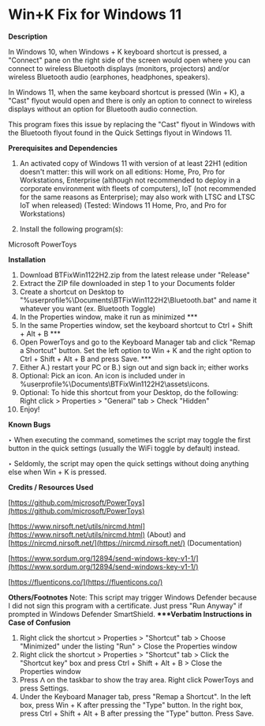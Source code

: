 # **Win+K Fix for Windows 11**
**Description**

In Windows 10, when Windows + K keyboard shortcut is pressed, a "Connect" pane on the right side of the screen would open where you can connect to wireless Bluetooth displays (monitors, projectors) and/or wireless Bluetooth audio (earphones, headphones, speakers).

In Windows 11, when the same keyboard shortcut is pressed (Win + K), a "Cast" flyout would open and there is only an option to connect to wireless displays without an option for Bluetooth audio connection.

This program fixes this issue by replacing the "Cast" flyout in Windows with the Bluetooth flyout found in the Quick Settings flyout in Windows 11.

**Prerequisites and Dependencies**

1. An activated copy of Windows 11 with version of at least 22H1 (edition doesn't matter: this will work on all editions: Home, Pro, Pro for Workstations, Enterprise (although not recommended to deploy in a corporate environment with fleets of computers), IoT (not recommended for the same reasons as Enterprise); may also work with LTSC and LTSC IoT when released) (Tested: Windows 11 Home, Pro, and Pro for Workstations)

2. Install the following program(s):

 Microsoft PowerToys

**Installation**

1. Download BTFixWin1122H2.zip from the latest release under "Release"
2. Extract the ZIP file downloaded in step 1 to your Documents folder
3. Create a shortcut on Desktop to "%userprofile%\Documents\BTFixWin1122H2\Bluetooth.bat" and name it whatever you want (ex. Bluetooth Toggle)
4. In the Properties window, make it run as minimized \*\*\*
5. In the same Properties window, set the keyboard shortcut to Ctrl + Shift + Alt + B \*\*\*
6. Open PowerToys and go to the Keyboard Manager tab and click "Remap a Shortcut" button. Set the left option to Win + K and the right option to Ctrl + Shift + Alt + B and press Save. \*\*\*
7. Either A.) restart your PC or B.) sign out and sign back in; either works
8. Optional: Pick an icon. An icon is included under in %userprofile%\Documents\BTFixWin1122H2\assets\icons.
9. Optional: To hide this shortcut from your Desktop, do the following: Right click \> Properties \> "General" tab \> Check "Hidden"
10. Enjoy!

**Known Bugs**

‣ When executing the command, sometimes the script may toggle the first button in the quick settings (usually the WiFi toggle by default) instead.

‣ Seldomly, the script may open the quick settings without doing anything else when Win + K is pressed.

**Credits / Resources Used**

[https://github.com/microsoft/PowerToys](https://github.com/microsoft/PowerToys)

[https://www.nirsoft.net/utils/nircmd.html](https://www.nirsoft.net/utils/nircmd.html) (About) and [https://nircmd.nirsoft.net/](https://nircmd.nirsoft.net/) (Documentation)

[https://www.sordum.org/12894/send-windows-key-v1-1/](https://www.sordum.org/12894/send-windows-key-v1-1/)

[https://fluenticons.co/](https://fluenticons.co/)

**Others/Footnotes**
Note: This script may trigger Windows Defender because I did not sign this program with a certificate. Just press "Run Anyway" if prompted in Windows Defender SmartShield.
**\*\*\*Verbatim Instructions in Case of Confusion**

1. Right click the shortcut \> Properties \> "Shortcut" tab \> Choose "Minimized" under the listing "Run" \> Close the Properties window
2. Right click the shortcut \> Properties \> "Shortcut" tab \> Click the "Shortcut key" box and press Ctrl + Shift + Alt + B \> Close the Properties window
3. Press ᐱ on the taskbar to show the tray area. Right click PowerToys and press Settings.
4. Under the Keyboard Manager tab, press "Remap a Shortcut". In the left box, press Win + K after pressing the "Type" button. In the right box, press Ctrl + Shift + Alt + B after pressing the "Type" button. Press Save.

